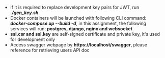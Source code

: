 * If it is required to replace development key pairs for JWT, run **_./gen_key.sh_**
* Docker containers will be launched with following CLI command: **_docker-compose up --build -d_**, in this assignment, the following services will run: **postgres, django, nginx and websocket**
* **ssl.csr and ssl.key** are self-signed certificate and private key, it's used for development only
* Access swagger webpage by **https://localhost/swagger**, please reference for retrieving users API doc